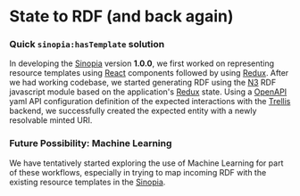 # State to RDF (and back again)

### Quick `sinopia:hasTemplate` solution
In developing the [Sinopia][SINOPIA] version **1.0.0**, we first worked on representing
resource templates using [React][REACT] components followed by using [Redux][REDUX].
After we had working codebase, we started generating RDF using the [N3][N3]
RDF javascript module based on the application's [Redux][REDUX] state. Using a
[OpenAPI](https://www.openapis.org/) yaml API configuration definition of the
expected interactions with the [Trellis][TRELLIS] backend, we successfully created
the expected entity with a newly resolvable minted URI.   

### Future Possibility: Machine Learning
We have tentatively started exploring the use of Machine Learning for part of
these workflows, especially in trying to map incoming RDF with the existing
resource templates in the [Sinopia][SINOPIA].

[N3]: https://github.com/rdfjs/N3.js/
[REACT]: https://reactjs.org/
[REDUX]: https://redux.js.org/
[TRELLIS]: https://www.trellisldp.org/
[SINOPIA]: https://sinopia.io/
